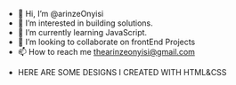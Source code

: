 - 👋 Hi, I’m @arinzeOnyisi
- 👀 I’m interested in building solutions.
- 🌱 I’m currently learning JavaScript.
- 💞️ I’m looking to collaborate on frontEnd Projects
- 📫 How to reach me thearinzeonyisi@gmail.com

<!---
arinzeOnyisi/arinzeOnyisi is a ✨ special ✨ repository because its `README.md` (this file) appears on your GitHub profile.
You can click the Preview link to take a look at your changes.
--->

- HERE ARE SOME DESIGNS I CREATED WITH HTML&CSS


